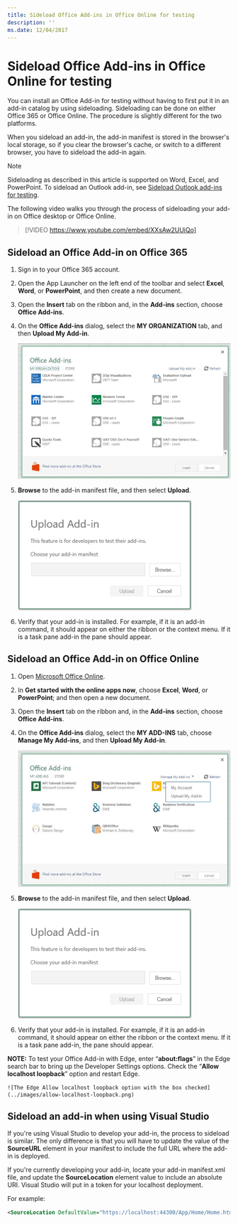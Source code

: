 ```yaml
---
title: Sideload Office Add-ins in Office Online for testing
description: ''
ms.date: 12/04/2017
---
```


# Sideload Office Add-ins in Office Online for testing

You can install an Office Add-in for testing without having to first put it in an add-in catalog by using sideloading. Sideloading can be done on either Office 365 or Office Online. The procedure is slightly different for the two platforms. 

When you sideload an add-in, the add-in manifest is stored in the browser's local storage, so if you clear the browser's cache, or switch to a different browser, you have to sideload the add-in again.


> [!NOTE]
> Sideloading as described in this article is supported on Word, Excel, and PowerPoint. To sideload an Outlook add-in, see [Sideload Outlook add-ins for testing](https://docs.microsoft.com/en-us/outlook/add-ins/sideload-outlook-add-ins-for-testing).

The following video walks you through the process of sideloading your add-in on Office desktop or Office Online.  


> [!VIDEO https://www.youtube.com/embed/XXsAw2UUiQo]

## Sideload an Office Add-in on Office 365


1. Sign in to your Office 365 account.
    
2. Open the App Launcher on the left end of the toolbar and select  **Excel**,  **Word**, or  **PowerPoint**, and then create a new document.
    
3. Open the  **Insert** tab on the ribbon and, in the **Add-ins** section, choose **Office Add-ins**.
    
4. On the  **Office Add-ins** dialog, select the **MY ORGANIZATION** tab, and then **Upload My Add-in**.
    
    ![A dialog titled Office Add-in with a link near the upper left corner that says "Upload My Add-in"](../images/office-add-ins.png)

5.  **Browse** to the add-in manifest file, and then select **Upload**.
    
    ![The upload add-in dialog with buttons for browse, upload, and cancel](../images/upload-add-in.png)

6. Verify that your add-in is installed. For example, if it is an add-in command, it should appear on either the ribbon or the context menu. If it is a task pane add-in the pane should appear.
    

## Sideload an Office Add-in on Office Online


1. Open [Microsoft Office Online](https://office.live.com/).
    
2. In  **Get started with the online apps now**, choose  **Excel**,  **Word**, or  **PowerPoint**; and then open a new document.
    
3. Open the  **Insert** tab on the ribbon and, in the **Add-ins** section, choose **Office Add-ins**.
    
4. On the  **Office Add-ins** dialog, select the **MY ADD-INS** tab, choose **Manage My Add-ins**, and then  **Upload My Add-in**.
    
    ![The Office Add-ins dialog with a drop-down in the upper right reading "Manage my add-ins" and a drop-down below it with the option "Upload My Add-in"](../images/office-add-ins-my-account.png)

5.  **Browse** to the add-in manifest file, and then select **Upload**.
    
    ![The upload add-in dialog with buttons for browse, upload, and cancel.](../images/upload-add-in.png)

6. Verify that your add-in is installed. For example, if it is an add-in command, it should appear on either the ribbon or the context menu. If it is a task pane add-in, the pane should appear.

**NOTE:** To test your Office Add-in with Edge, enter “**about:flags**” in the Edge search bar to bring up the Developer Settings options.  Check the “**Allow localhost loopback**” option and restart Edge.

    ![The Edge Allow localhost loopback option with the box checked]
    (../images/allow-localhost-loopback.png)

## Sideload an add-in when using Visual Studio

If you're using Visual Studio to develop your add-in, the process to sideload is similar. The only difference is that you will have to update the value of the **SourceURL** element in your manifest to include the full URL where the add-in is deployed. 

If you're currently developing your add-in, locate your add-in manifest.xml file, and update the **SourceLocation** element value to include an absolute URI. Visual Studio will put in a token for your localhost deployment.

For example: 

```xml
<SourceLocation DefaultValue="https://localhost:44300/App/Home/Home.html" />
```
